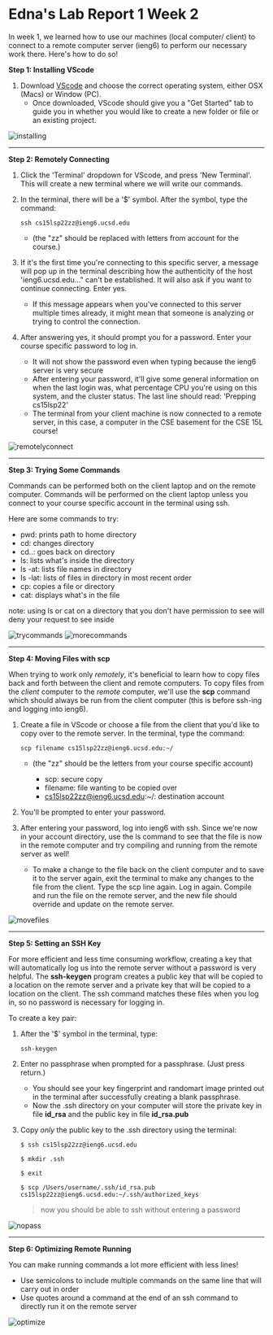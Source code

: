 # Edna's Lab Report 1 Week 2

In week 1, we learned how to use our machines (local computer/ client) to connect to a remote computer server (ieng6) to perform our necessary work there. Here's how to do so!

**Step 1: Installing VScode**

1. Download [VScode](https://code.visualstudio.com/) and choose the correct operating system, either OSX (Macs) or Window (PC). 
    * Once downloaded, VScode should give you a "Get Started" tab to guide you in whether you would like to create a new folder or file or an existing project.

![installing](installing.png)

---

**Step 2: Remotely Connecting**

1. Click the 'Terminal' dropdown for VScode, and press 'New Terminal'. This will create a new terminal where we will write our commands.
2. In the terminal, there will be a '$' symbol. After the symbol, type the command: 

    `ssh cs15lsp22zz@ieng6.ucsd.edu`    
    * (the "zz" should be replaced with letters from account for the course.)

3. If it's the first time you're connecting to this specific server, a message will pop up in the terminal describing how the authenticity of the host 'ieng6.ucsd.edu..." can't be established. It will also ask if you want to continue connecting. Enter yes.
    * If this message appears when you've connected to this server multiple times already, it might mean that someone is analyzing or trying to control the connection.

4. After answering yes, it should prompt you for a password. Enter your course specific password to log in. 

    * It will not show the password even when typing because the ieng6 server is very secure
    * After entering your password, it'll give some general information on when the last login was, what percentage CPU you're using on this system, and the cluster status. The last line should read: 'Prepping cs15lsp22'
    * The terminal from your client machine is now connected to a remote server, in this case, a computer in the CSE basement for the CSE 15L course!


![remotelyconnect](remotelyconnect.png)

---

**Step 3: Trying Some Commands**

Commands can be performed both on the client laptop and on the remote computer. Commands will be performed on the client laptop unless you connect to your course specific account in the terminal using ssh.

Here are some commands to try:
* pwd: prints path to home directory
* cd: changes directory
* cd..: goes back on directory
* ls: lists what's inside the directory
* ls -at: lists file names in directory
* ls -lat: lists of files in directory in most recent order
* cp: copies a file or directory
* cat: displays what's in the file

note: using ls or cat on a directory that you don't have permission to see will deny your request to see inside

![trycommands](trycommands.png)
![morecommands](morecommands.png)

---

**Step 4: Moving Files with scp**

When trying to work only *remotely*, it's beneficial to learn how to copy files back and forth between the client and remote computers. To copy files from the *client* computer to the *remote* computer, we'll use the **scp** command which should always be run from the client computer (this is before ssh-ing and logging into ieng6).
1. Create a file in VScode or choose a file from the client that you'd like to copy over to the remote server. In the terminal, type the command: 

    `scp filename cs15lsp22zz@ieng6.ucsd.edu:~/`
    * (the "zz" should be the letters from your course specific account)

        * scp: secure copy
        * filename: file wanting to be copied over
        * cs15lsp22zz@ieng6.ucsd.edu:~/: destination account

2. You'll be prompted to enter your password.
3. After entering your password, log into ieng6 with ssh. Since we're now in your account directory, use the ls command to see that the file is now in the remote computer and try compiling and running from the remote server as well!
    * To make a change to the file back on the client computer and to save it to the server again, exit the terminal to make any changes to the file from the client. Type the scp line again. Log in again. Compile and run the file on the remote server, and the new file should override and update on the remote server. 

![movefiles](movefiles.png)

---

**Step 5: Setting an SSH Key**

For more efficient and less time consuming workflow, creating a key that will automatically log us into the remote server without a password is very helpful. The **ssh-keygen** program creates a public key that will be copied to a location on the remote server and a private key that will be copied to a location on the client. The ssh command matches these files when you log in, so no password is necessary for logging in. 

To create a key pair:
1. After the '$' symbol in the terminal, type: 

    `ssh-keygen`
2. Enter no passphrase when prompted for a passphrase. (Just press return.)
    * You should see your key fingerprint and randomart image printed out in the terminal after successfully creating a blank passphrase.
    * Now the .ssh directory on your computer will store the private key in file **id_rsa** and the public key in file **id_rsa.pub**
3. Copy *only* the public key to the .ssh directory using the terminal:

    `$ ssh cs15lsp22zz@ieng6.ucsd.edu`

    `$ mkdir .ssh`

    `$ exit`

    `$ scp /Users/username/.ssh/id_rsa.pub cs15lsp22zz@ieng6.ucsd.edu:~/.ssh/authorized_keys`

    > now you should be able to ssh without entering a password
  
![nopass](nopass.png)

---

**Step 6: Optimizing Remote Running**
  
You can make running commands a lot more efficient with less lines!
  
* Use semicolons to include multiple commands on the same line that will carry out in order
* Use quotes around a command at the end of an ssh command to directly run it on the remote server

![optimize](optimize.png)






